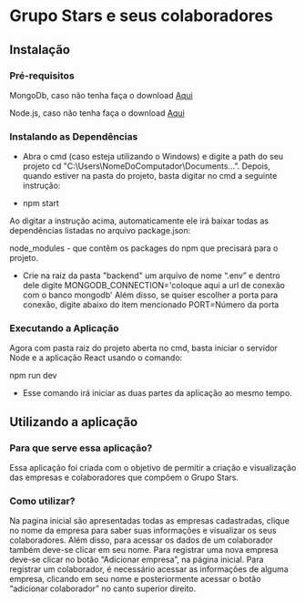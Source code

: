 # Grupo Stars e seus colaboradores 
## Instalação
### Pré-requisitos
MongoDb, caso não tenha faça o download [Aqui](https://www.mongodb.com/try#community)
 
Node.js, caso não tenha faça o download [Aqui](https://nodejs.org/en/)

### Instalando as Dependências
+ Abra o cmd (caso esteja utilizando o Windows) e digite a path do seu projeto cd "C:\Users\NomeDoComputador\Documents\...".
Depois, quando estiver na pasta do projeto, basta digitar no cmd a seguinte instrução:

+ npm start

Ao digitar a instrução acima, automaticamente ele irá baixar todas as dependências listadas no arquivo package.json:

node_modules - que contêm os packages do npm que precisará para o projeto.

+ Crie na raiz da pasta "backend" um arquivo de nome “.env” e dentro dele digite
MONGODB_CONNECTION='coloque aqui a url de conexão com o banco mongodb'
Além disso, se quiser escolher a porta para conexão, digite abaixo do item mencionado 
PORT=Número da porta

### Executando a Aplicação
Agora com pasta raiz do projeto aberta no cmd, basta iniciar o servidor Node e a aplicação React usando o comando:

npm run dev

- Esse comando irá iniciar as duas partes da aplicação ao mesmo tempo.

## Utilizando a aplicação
### Para que serve essa aplicação?

Essa aplicação foi criada com o objetivo de permitir a criação e visualização das empresas e colaboradores que compõem o Grupo Stars.

### Como utilizar?

Na pagina inicial são apresentadas todas as empresas cadastradas, clique no nome da empresa para saber suas informações e visualizar os seus colaboradores. Além disso, para acessar os dados de um colaborador também deve-se clicar em seu nome. Para registrar uma nova empresa deve-se clicar no botão “Adicionar empresa”, na página inicial. Para registrar  um colaborador, é necessário acessar as informações de alguma empresa, clicando em seu nome e posteriormente acessar o botão “adicionar colaborador” no canto superior direito.
